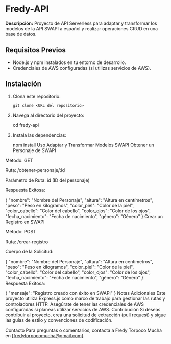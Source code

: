 # Fredy-API

**Descripción:** Proyecto de API Serverless para adaptar y transformar los modelos de la API SWAPI a español y realizar operaciones CRUD en una base de datos. 

## Requisitos Previos

- Node.js y npm instalados en tu entorno de desarrollo.
- Credenciales de AWS configuradas (si utilizas servicios de AWS).

## Instalación

1. Clona este repositorio:

   ```shell
   git clone <URL del repositorio>

2. Navega al directorio del proyecto:

    cd fredy-api
3. Instala las dependencias:

    npm install
Uso
Adaptar y Transformar Modelos SWAPI
Obtener un Personaje de SWAPI

Método: GET

Ruta: /obtener-personaje/:id

Parámetro de Ruta: id (ID del personaje)

Respuesta Exitosa:

{
  "nombre": "Nombre del Personaje",
  "altura": "Altura en centímetros",
  "peso": "Peso en kilogramos",
  "color_piel": "Color de la piel",
  "color_cabello": "Color del cabello",
  "color_ojos": "Color de los ojos",
  "fecha_nacimiento": "Fecha de nacimiento",
  "género": "Género"
}
Crear un Registro en SWAPI

Método: POST

Ruta: /crear-registro

Cuerpo de la Solicitud:

{
  "nombre": "Nombre del Personaje",
  "altura": "Altura en centímetros",
  "peso": "Peso en kilogramos",
  "color_piel": "Color de la piel",
  "color_cabello": "Color del cabello",
  "color_ojos": "Color de los ojos",
  "fecha_nacimiento": "Fecha de nacimiento",
  "género": "Género"
}
Respuesta Exitosa:

{
  "mensaje": "Registro creado con éxito en SWAPI"
}
Notas Adicionales
Este proyecto utiliza Express.js como marco de trabajo para gestionar las rutas y controladores HTTP.
Asegúrate de tener las credenciales de AWS configuradas si planeas utilizar servicios de AWS.
Contribución
Si deseas contribuir al proyecto, crea una solicitud de extracción (pull request) y sigue las guías de estilo y convenciones de codificación.

Contacto
Para preguntas o comentarios, contacta a Fredy Torpoco Mucha en [fredytorpocomucha@gmail.com].